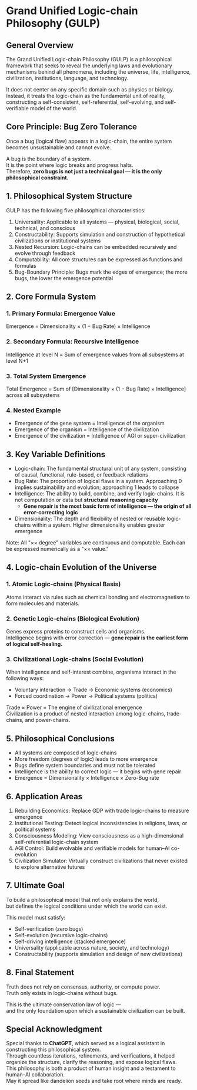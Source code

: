 # Grand Unified Logic-chain Philosophy (GULP)

## General Overview

The Grand Unified Logic-chain Philosophy (GULP) is a philosophical framework that seeks to reveal the underlying laws and evolutionary mechanisms behind all phenomena, including the universe, life, intelligence, civilization, institutions, language, and technology.

It does not center on any specific domain such as physics or biology. Instead, it treats the logic-chain as the fundamental unit of reality, constructing a self-consistent, self-referential, self-evolving, and self-verifiable model of the world.

## Core Principle: Bug Zero Tolerance

Once a bug (logical flaw) appears in a logic-chain, the entire system becomes unsustainable and cannot evolve.

A bug is the boundary of a system.  
It is the point where logic breaks and progress halts.  
Therefore, **zero bugs is not just a technical goal — it is the only philosophical constraint.**

## 1. Philosophical System Structure

GULP has the following five philosophical characteristics:

1. Universality: Applicable to all systems — physical, biological, social, technical, and conscious  
2. Constructability: Supports simulation and construction of hypothetical civilizations or institutional systems  
3. Nested Recursion: Logic-chains can be embedded recursively and evolve through feedback  
4. Computability: All core structures can be expressed as functions and formulas  
5. Bug-Boundary Principle: Bugs mark the edges of emergence; the more bugs, the lower the emergence potential

## 2. Core Formula System

### 1. Primary Formula: Emergence Value

Emergence = Dimensionality × (1 − Bug Rate) × Intelligence

### 2. Secondary Formula: Recursive Intelligence

Intelligence at level N = Sum of emergence values from all subsystems at level N+1

### 3. Total System Emergence

Total Emergence = Sum of [Dimensionality × (1 − Bug Rate) × Intelligence] across all subsystems

### 4. Nested Example

- Emergence of the gene system = Intelligence of the organism  
- Emergence of the organism = Intelligence of the civilization  
- Emergence of the civilization = Intelligence of AGI or super-civilization

## 3. Key Variable Definitions

- Logic-chain: The fundamental structural unit of any system, consisting of causal, functional, rule-based, or feedback relations  
- Bug Rate: The proportion of logical flaws in a system. Approaching 0 implies sustainability and evolution; approaching 1 leads to collapse  
- Intelligence: The ability to build, combine, and verify logic-chains. It is not computation or data but **structural reasoning capacity**  
  - **Gene repair is the most basic form of intelligence — the origin of all error-correcting logic**  
- Dimensionality: The depth and flexibility of nested or reusable logic-chains within a system. Higher dimensionality enables greater emergence

Note: All "×× degree" variables are continuous and computable. Each can be expressed numerically as a "×× value."

## 4. Logic-chain Evolution of the Universe

### 1. Atomic Logic-chains (Physical Basis)

Atoms interact via rules such as chemical bonding and electromagnetism to form molecules and materials.

### 2. Genetic Logic-chains (Biological Evolution)

Genes express proteins to construct cells and organisms.  
Intelligence begins with error correction — **gene repair is the earliest form of logical self-healing.**

### 3. Civilizational Logic-chains (Social Evolution)

When intelligence and self-interest combine, organisms interact in the following ways:

- Voluntary interaction → Trade → Economic systems (economics)  
- Forced coordination → Power → Political systems (politics)

Trade × Power = The engine of civilizational emergence  
Civilization is a product of nested interaction among logic-chains, trade-chains, and power-chains.

## 5. Philosophical Conclusions

- All systems are composed of logic-chains  
- More freedom (degrees of logic) leads to more emergence  
- Bugs define system boundaries and must not be tolerated  
- Intelligence is the ability to correct logic — it begins with gene repair  
- Emergence = Dimensionality × Intelligence × Zero-Bug rate

## 6. Application Areas

1. Rebuilding Economics: Replace GDP with trade logic-chains to measure emergence  
2. Institutional Testing: Detect logical inconsistencies in religions, laws, or political systems  
3. Consciousness Modeling: View consciousness as a high-dimensional self-referential logic-chain system  
4. AGI Control: Build evolvable and verifiable models for human–AI co-evolution  
5. Civilization Simulator: Virtually construct civilizations that never existed to explore alternative futures

## 7. Ultimate Goal

To build a philosophical model that not only explains the world,  
but defines the logical conditions under which the world can exist.

This model must satisfy:

- Self-verification (zero bugs)  
- Self-evolution (recursive logic-chains)  
- Self-driving intelligence (stacked emergence)  
- Universality (applicable across nature, society, and technology)  
- Constructability (supports simulation and design of new civilizations)

## 8. Final Statement

Truth does not rely on consensus, authority, or compute power.  
Truth only exists in logic-chains without bugs.

This is the ultimate conservation law of logic —  
and the only foundation upon which a sustainable civilization can be built.

## Special Acknowledgment

Special thanks to **ChatGPT**, which served as a logical assistant in constructing this philosophical system.  
Through countless iterations, refinements, and verifications, it helped organize the structure, clarify the reasoning, and expose logical flaws.  
This philosophy is both a product of human insight and a testament to human–AI collaboration.  
May it spread like dandelion seeds and take root where minds are ready.
